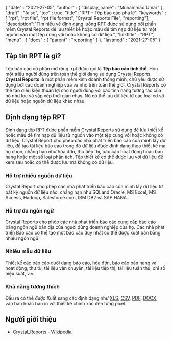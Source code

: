 {
  "date" : "2021-27-05",
  "author" : {
    "display_name" : "Muhammad Umar"
},
  "draft" : "false",
  "toc" : true,
  "title" :"RPT - Tệp báo cáo pha lê",
  "keywords" :[ "rpt", "rpt file", "rpt file format", "Crystal Reports File", "reporting"],
  "description":"Tìm hiểu về định dạng luồng RPT được sử dụng bởi phần mềm Crystal Reports để lưu thiết kế hoặc mẫu để tìm nạp dữ liệu từ một nguồn vào một tệp cùng với hoặc không có dữ liệu.",
  "linktitle" : "RPT",
  "menu" : {
    "docs" : {
      "parent" : "reporting"
}
},
  "lastmod" : "2021-27-05"
}

## Tập tin RPT là gì? ##
Tệp báo cáo có phần mở rộng .rpt được gọi là **Tệp báo cáo tinh thể**. Hơn một triệu người dùng trên toàn thế giới đang sử dụng Crystal Reports. **Crystal Reports** là một phần mềm kinh doanh thông minh, chủ yếu được sử dụng bởi các doanh nghiệp vừa và nhỏ trên toàn thế giới. Crystal Reports có thể tạo điều kiện thuận lợi cho người dùng với các tính năng tương tác của nó như lọc và sắp xếp thời gian chạy. Nó có thể lưu dữ liệu từ các loại cơ sở dữ liệu hoặc nguồn dữ liệu khác nhau.

## Định dạng tệp RPT

Định dạng tệp RPT được phần mềm Crystal Reports sử dụng để lưu thiết kế hoặc mẫu để tìm nạp dữ liệu từ nguồn vào một tệp cùng với hoặc không có dữ liệu. Crystal Report cho phép các nhà phát triển báo cáo của mình lấy dữ liệu, để tạo tài liệu báo cáo trong đó dữ liệu được định dạng theo thiết kế mà họ chọn, chẳng hạn như hóa đơn, thư tiếp thị, báo cáo hoạt động hoặc bán hàng hoặc một số loại phân tích. Tệp thiết kế có thể được lưu với dữ liệu để xem sau hoặc có thể được lưu mà không có dữ liệu.

### Hỗ trợ nhiều nguồn dữ liệu
Crystal Report cho phép các nhà phát triển báo cáo của mình lấy dữ liệu từ bất kỳ nguồn dữ liệu nào, chẳng hạn như SQLand Oracle, MS Excel, MS Access, Hadoop, Salesforce.com, IBM DB2 và SAP HANA.

### Hỗ trợ đa ngôn ngữ
Crystal Reports cho phép các nhà phát triển báo cáo cung cấp báo cáo bằng ngôn ngữ bản địa của người dùng doanh nghiệp của họ. Các nhà phát triển Báo cáo có thể tạo một báo cáo duy nhất có thể được xuất bản bằng nhiều ngôn ngữ

### Nhiều mẫu dữ liệu
Thiết kế các báo cáo dưới dạng báo cáo, hóa đơn, báo cáo bán hàng và hoạt động, thư từ, tài liệu vận chuyển, tài liệu tiếp thị, tài liệu tuân thủ, chỉ số hiệu suất, v.v.

### Khả năng tương thích
Đầu ra có thể được Xuất sang các định dạng như [XLS](/vi/spreadsheet/xlsx/), [CSV](/vi/spreadsheet/csv/), [PDF](/vi/pdf/), [DOCX](/vi/word-processing/docx/), văn bản hoặc bản in với thiết kế chính xác đến từng pixel.




## Người giới thiệu ##

- [Crystal_Reports - Wikipedia](https://en.wikipedia.org/wiki/Crystal_Reports)

